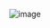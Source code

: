 
![image](https://user-images.githubusercontent.com/70179604/110890153-6f0e3800-832a-11eb-84ed-928c12349122.png)
